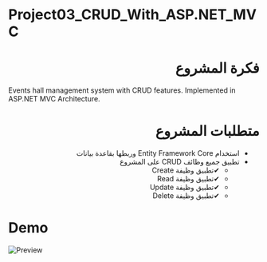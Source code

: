 # Project03_CRUD_With_ASP.NET_MVC

<div dir="rtl" align="right">



# فكرة المشروع 
</div>
Events hall management system with CRUD features. Implemented in ASP.NET MVC Architecture.
<div dir="rtl" align="right">
    
# متطلبات المشروع   
- استخدام Entity Framework Core وربطها بقاعدة بيانات
- تطبيق  جميع وظائف CRUD على المشروع
    - ✔تطبيق وظيفة Create
    - ✔تطبيق وظيفة  Read  
    - ✔تطبيق وظيفة Update 
    - ✔تطبيق وظيفة Delete
    
</div>

 # Demo   
 
![Preview](https://media1.giphy.com/media/5MKvGJVopTLQ7Pxevg/giphy.gif?cid=790b761197637a18c4337464981f58903dcf8c4f0481978a&rid=giphy.gif&ct=g)
</div>
